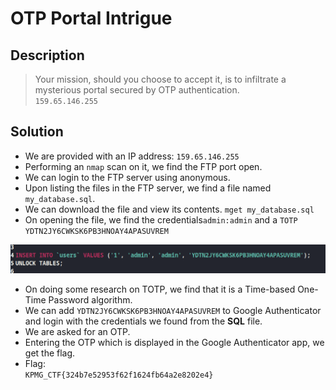 # OTP Portal Intrigue

## Description
> Your mission, should you choose to accept it, is to infiltrate a mysterious portal secured by OTP authentication.   
`159.65.146.255`

## Solution

* We are provided with an IP address: `159.65.146.255`
* Performing an `nmap` scan on it, we find the FTP port open.
* We can login to the FTP server using anonymous.
* Upon listing the files in the FTP server, we find a file named `my_database.sql`.
* We can download the file and view its contents.
`mget my_database.sql`
* On opening the file, we find the credentials`admin:admin` and a `TOTP`  
`YDTN2JY6CWKSK6PB3HNOAY4APASUVREM`

![sql file](image.png)
* On doing some research on TOTP, we find that it is a Time-based One-Time Password algorithm.
* We can add `YDTN2JY6CWKSK6PB3HNOAY4APASUVREM` to Google Authenticator and login with the credentials we found from the **SQL** file.
* We are asked for an OTP.
* Entering the OTP which is displayed in the Google Authenticator app, we get the flag.
* Flag:   
`KPMG_CTF{324b7e52953f62f1624fb64a2e8202e4}`
